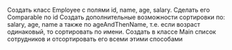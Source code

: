 Создать класс Employee c полями id, name, age, salary.
Сделать его Comparable по id
Создать дополнительные возможности сортировки по: salary, age, name а также по ageAndThenName, т.е. если возраст одинаковый, то сортировать по имени.
Создать в классе Main список сотрудников и отсортировать его всеми этими способами
